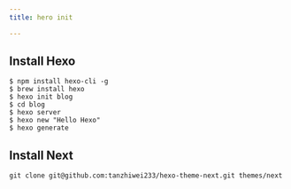 ```yaml
---
title: hero init

---
```


## Install Hexo

```
$ npm install hexo-cli -g
$ brew install hexo
$ hexo init blog
$ cd blog
$ hexo server
$ hexo new "Hello Hexo"
$ hexo generate
```

## Install Next

```
git clone git@github.com:tanzhiwei233/hexo-theme-next.git themes/next
```



